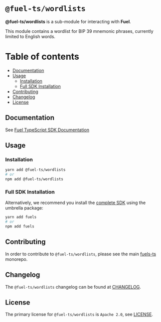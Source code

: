 # `@fuel-ts/wordlists`

**@fuel-ts/wordlists** is a sub-module for interacting with **Fuel**.

This module contains a wordlist for BIP 39 mnemonic phrases, currently limited to English words.

# Table of contents

- [Documentation](#documentation)
- [Usage](#usage)
  - [Installation](#installation)
  - [Full SDK Installation](#full-sdk-installation)
- [Contributing](#contributing)
- [Changelog](#changelog)
- [License](#license)


## Documentation

See [Fuel TypeScript SDK Documentation](https://fuellabs.github.io/fuels-ts/)

## Usage

### Installation

```sh
yarn add @fuel-ts/wordlists
# or
npm add @fuel-ts/wordlists
```

### Full SDK Installation

Alternatively, we recommend you install the [complete SDK](https://github.com/FuelLabs/fuels-ts) using the umbrella package:

```sh
yarn add fuels
# or
npm add fuels
```

## Contributing

In order to contribute to `@fuel-ts/wordlists`, please see the main [fuels-ts](https://github.com/FuelLabs/fuels-ts) monorepo.

## Changelog

The `@fuel-ts/wordlists` changelog can be found at [CHANGELOG](./CHANGELOG.md).

## License

The primary license for `@fuel-ts/wordlists` is `Apache 2.0`, see [LICENSE](./LICENSE).